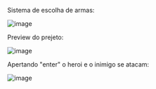 Sistema de escolha de armas:

![image](https://github.com/Jvramos1/batle/assets/123960465/890c1898-91cb-4bda-a51a-167aa278f95f)


Preview do prejeto:

![image](https://github.com/Jvramos1/batle/assets/123960465/15f76341-ff85-423f-931c-0015e59de7ee)

Apertando "enter" o heroi e o inimigo se atacam:

![image](https://github.com/Jvramos1/batle/assets/123960465/90e529cb-3ce7-45ba-8690-990e8d747ff8)
